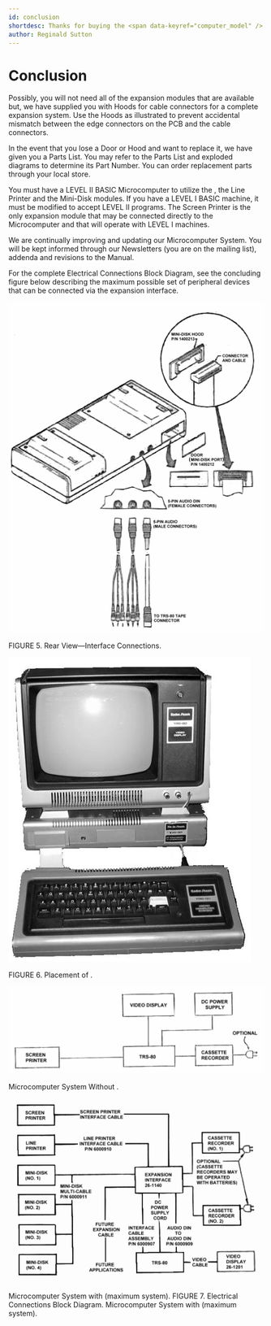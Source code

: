 ```yaml
---
id: conclusion
shortdesc: Thanks for buying the <span data-keyref="computer_model" /> expansion module and goodbye!
author: Reginald Sutton
---
```


# Conclusion

Possibly, you will not need all of the expansion modules that are available but, we have supplied you with Hoods for cable connectors for a complete expansion system. Use the Hoods as illustrated to prevent accidental mismatch between the edge connectors on the PCB and the cable connectors.

In the event that you lose a Door or Hood and want to replace it, we have given you a Parts List. You may refer to the Parts List and exploded diagrams to determine its Part Number. You can order replacement parts through your local <span data-keyref="company_name" /> store.

You must have a LEVEL II BASIC <span data-keyref="computer_model" /> Microcomputer to utilize the <span data-keyref="computer_model" /> <span data-keyref="peripheral_name" />, the Line Printer and the Mini-Disk modules. If you have a LEVEL I BASIC machine, it must be modified to accept LEVEL II programs. The Screen Printer is the only expansion module that may be connected directly to the <span data-keyref="computer_model" /> Microcomputer and that will operate with LEVEL I machines.

We are continually improving and updating our <span data-keyref="computer_model" /> Microcomputer System. You will be kept informed through our Newsletters (you are on the mailing list), addenda and revisions to the Manual.

For the complete Electrical Connections Block Diagram, see the concluding figure below describing the maximum possible set of peripheral devices that can be connected via the expansion interface.

![Image](images/rear_view_interface_connections.png)

FIGURE 5. Rear View—Interface Connections.

![Image](images/placement_of_expansion_interface.jpg)

FIGURE 6. Placement of <span data-keyref="peripheral_name" />. 

![Image](images/schematic_of_system_without_expansion.png)

<span data-keyref="computer_model" /> Microcomputer System Without <span data-keyref="peripheral_name" />. 

![Image](images/schematic_of_system_with_expansion.png)

<span data-keyref="computer_model" /> Microcomputer System with <span data-keyref="peripheral_name" /> (maximum system).
FIGURE 7. Electrical Connections Block Diagram. <span data-keyref="computer_model" /> Microcomputer System with <span data-keyref="peripheral_name" /> (maximum system).

